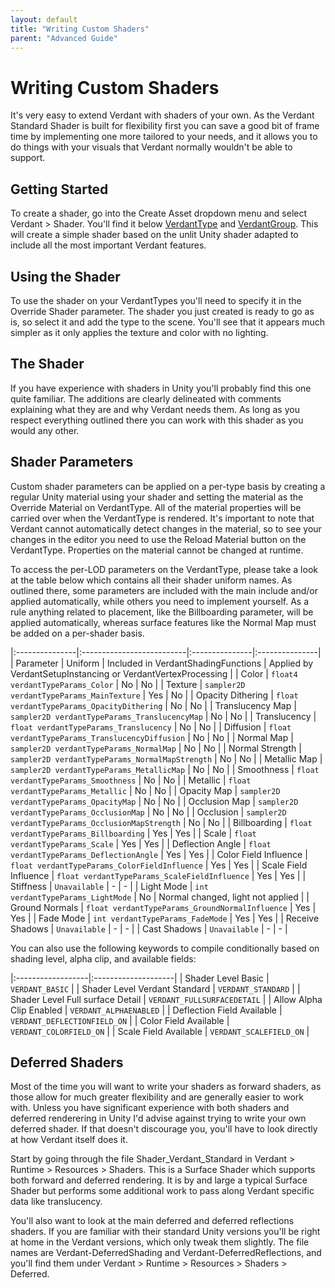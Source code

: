 ```yaml
---
layout: default
title: "Writing Custom Shaders"
parent: "Advanced Guide"
---
```


# Writing Custom Shaders

It's very easy to extend Verdant with shaders of your own. As the Verdant Standard Shader is built for flexibility first you can save a good bit of frame time by implementing one more tailored to your needs, and it allows you to do things with your visuals that Verdant normally wouldn't be able to support.

## Getting Started

To create a shader, go into the Create Asset dropdown menu and select Verdant > Shader. You'll find it below [VerdantType](../ComponentReference/DataTypes/VerdantType) and [VerdantGroup](../ComponentReference/DataTypes/VerdantGroup). This will create a simple shader based on the unlit Unity shader adapted to include all the most important Verdant features.

## Using the Shader

To use the shader on your VerdantTypes you'll need to specify it in the Override Shader parameter. The shader you just created is ready to go as is, so select it and add the type to the scene. You'll see that it appears much simpler as it only applies the texture and color with no lighting.

## The Shader

If you have experience with shaders in Unity you'll probably find this one quite familiar. The additions are clearly delineated with comments explaining what they are and why Verdant needs them. As long as you respect everything outlined there you can work with this shader as you would any other.

## Shader Parameters

Custom shader parameters can be applied on a per-type basis by creating a regular Unity material using your shader and setting the material as the Override Material on VerdantType. All of the material properties will be carried over when the VerdantType is rendered. It's important to note that Verdant cannot automatically detect changes in the material, so to see your changes in the editor you need to use the Reload Material button on the VerdantType. Properties on the material cannot be changed at runtime.

To access the per-LOD parameters on the VerdantType, please take a look at the table below which contains all their shader uniform names. As outlined there, some parameters are included with the main include and/or applied automatically, while others you need to implement yourself. As a rule anything related to placement, like the Billboarding parameter, will be applied automatically, whereas surface features like the Normal Map must be added on a per-shader basis.  

|:---------------|:--------------------------|:---------------|:---------------|
| Parameter | Uniform | Included in VerdantShadingFunctions | Applied by VerdantSetupInstancing or VerdantVertexProcessing |
| Color | `float4 verdantTypeParams_Color` | No | No |
| Texture | `sampler2D verdantTypeParams_MainTexture` | Yes | No |
| Opacity Dithering | `float verdantTypeParams_OpacityDithering` | No | No |
| Translucency Map | `sampler2D verdantTypeParams_TranslucencyMap` | No | No |
| Translucency | `float verdantTypeParams_Translucency` | No | No |
| Diffusion | `float verdantTypeParams_TranslucencyDiffusion` | No | No |
| Normal Map | `sampler2D verdantTypeParams_NormalMap` | No | No |
| Normal Strength | `sampler2D verdantTypeParams_NormalMapStrength` | No | No |
| Metallic Map | `sampler2D verdantTypeParams_MetallicMap` | No | No |
| Smoothness | `float verdantTypeParams_Smoothness` | No | No |
| Metallic | `float verdantTypeParams_Metallic` | No | No |
| Opacity Map | `sampler2D verdantTypeParams_OpacityMap` | No | No |
| Occlusion Map | `sampler2D verdantTypeParams_OcclusionMap` | No | No |
| Occlusion | `sampler2D verdantTypeParams_OcclusionMapStrength` | No | No |
| Billboarding | `float verdantTypeParams_Billboarding` | Yes | Yes |
| Scale | `float verdantTypeParams_Scale` | Yes | Yes |
| Deflection Angle | `float verdantTypeParams_DeflectionAngle` | Yes | Yes |
| Color Field Influence | `float verdantTypeParams_ColorFieldInfluence` | Yes | Yes |
| Scale Field Influence | `float verdantTypeParams_ScaleFieldInfluence` | Yes | Yes |
| Stiffness | `Unavailable` | - | - |
| Light Mode | `int verdantTypeParams_LightMode` | No | Normal changed, light not applied |
| Ground Normals | `float verdantTypeParams_GroundNormalInfluence` | Yes | Yes |
| Fade Mode | `int verdantTypeParams_FadeMode` | Yes | Yes |
| Receive Shadows | `Unavailable` | - | - |
| Cast Shadows | `Unavailable` | - | - |

You can also use the following keywords to compile conditionally based on shading level, alpha clip, and available fields:

|:------------------|:--------------------|
| Shader Level Basic | `VERDANT_BASIC` |
| Shader Level Verdant Standard | `VERDANT_STANDARD` |
| Shader Level Full surface Detail | `VERDANT_FULLSURFACEDETAIL` |
| Allow Alpha Clip Enabled | `VERDANT_ALPHAENABLED` |
| Deflection Field Available | `VERDANT_DEFLECTIONFIELD_ON` |
| Color Field Available | `VERDANT_COLORFIELD_ON` |
| Scale Field Available | `VERDANT_SCALEFIELD_ON` |

## Deferred Shaders

Most of the time you will want to write your shaders as forward shaders, as those allow for much greater flexibility and are generally easier to work with. Unless you have significant experience with both shaders and deferred renderering in Unity I'd advise against trying to write your own deferred shader. If that doesn't discourage you, you'll have to look directly at how Verdant itself does it. 

Start by going through the file Shader_Verdant_Standard in Verdant > Runtime > Resources > Shaders. This is a Surface Shader which supports both forward and deferred rendering. It is by and large a typical Surface Shader but performs some additional work to pass along Verdant specific data like translucency.

You'll also want to look at the main deferred and deferred reflections shaders. If you are familiar with their standard Unity versions you'll be right at home in the Verdant versions, which only tweak them slightly. The file names are Verdant-DeferredShading and Verdant-DeferredReflections, and you'll find them under Verdant > Runtime > Resources > Shaders > Deferred.